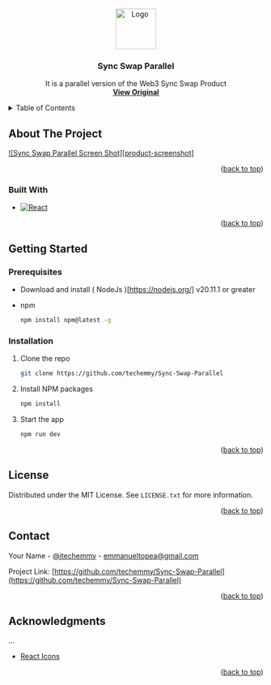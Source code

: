 <a id="readme-top"></a>

<!-- PROJECT LOGO -->
<br />
<div align="center">

  <a href="https://github.com/techemmy/Sync-Swap-Parallel">
    <img src="images/logo.png" alt="Logo" width="80" height="80">
  </a>

  <h3 align="center">Sync Swap Parallel</h3>

  <p align="center">
    It is a parallel version of the Web3 Sync Swap Product
    <br />
    <a href="https://syncswap.xyz/"><strong>View Original</strong></a>
  </p>
</div>



<!-- TABLE OF CONTENTS -->
<details>
  <summary>Table of Contents</summary>
  <ol>
    <li>
      <a href="#about-the-project">About The Project</a>
      <ul>
        <li><a href="#built-with">Built With</a></li>
      </ul>
    </li>
    <li>
      <a href="#getting-started">Getting Started</a>
      <ul>
        <li><a href="#prerequisites">Prerequisites</a></li>
        <li><a href="#installation">Installation</a></li>
      </ul>
    </li>
    <li><a href="#usage">Usage</a></li>
    <li><a href="#license">License</a></li>
    <li><a href="#contact">Contact</a></li>
    <li><a href="#acknowledgments">Acknowledgments</a></li>
  </ol>
</details>



<!-- ABOUT THE PROJECT -->
## About The Project

[![Sync Swap Parallel Screen Shot][product-screenshot]](https://example.com)

<p align="right">(<a href="#readme-top">back to top</a>)</p>



### Built With

* [![React][React.js]][React-url]

<p align="right">(<a href="#readme-top">back to top</a>)</p>



<!-- GETTING STARTED -->
## Getting Started

### Prerequisites

* Download and install ( NodeJs )[https://nodejs.org/] v20.11.1 or greater

* npm
  ```sh
  npm install npm@latest -g
  ```

### Installation

1. Clone the repo
   ```sh
   git clone https://github.com/techemmy/Sync-Swap-Parallel
   ```
3. Install NPM packages
   ```sh
   npm install
   ```
4. Start the app
   ```sh
   npm run dev
   ```

<p align="right">(<a href="#readme-top">back to top</a>)</p>


<!-- LICENSE -->
## License

Distributed under the MIT License. See `LICENSE.txt` for more information.

<p align="right">(<a href="#readme-top">back to top</a>)</p>



<!-- CONTACT -->
## Contact

Your Name - [@itechemmy](https://twitter.com/itechemmy) - emmanueltopea@gmail.com

Project Link: [https://github.com/techemmy/Sync-Swap-Parallel](https://github.com/techemmy/Sync-Swap-Parallel)

<p align="right">(<a href="#readme-top">back to top</a>)</p>



<!-- ACKNOWLEDGMENTS -->
## Acknowledgments

...
* [React Icons](https://react-icons.github.io/react-icons/search)

<p align="right">(<a href="#readme-top">back to top</a>)</p>



<!-- MARKDOWN LINKS & IMAGES -->
<!-- https://www.markdownguide.org/basic-syntax/#reference-style-links -->
[React.js]: https://img.shields.io/badge/React-20232A?style=for-the-badge&logo=react&logoColor=61DAFB
[React-url]: https://reactjs.org/
